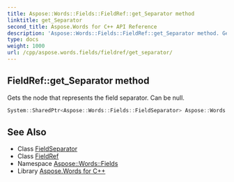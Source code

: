 ```yaml
---
title: Aspose::Words::Fields::FieldRef::get_Separator method
linktitle: get_Separator
second_title: Aspose.Words for C++ API Reference
description: 'Aspose::Words::Fields::FieldRef::get_Separator method. Gets the node that represents the field separator. Can be null in C++.'
type: docs
weight: 1000
url: /cpp/aspose.words.fields/fieldref/get_separator/
---
```

## FieldRef::get_Separator method


Gets the node that represents the field separator. Can be null.

```cpp
System::SharedPtr<Aspose::Words::Fields::FieldSeparator> Aspose::Words::Fields::FieldRef::get_Separator() override
```

## See Also

* Class [FieldSeparator](../../fieldseparator/)
* Class [FieldRef](../)
* Namespace [Aspose::Words::Fields](../../)
* Library [Aspose.Words for C++](../../../)
